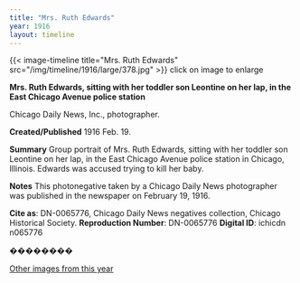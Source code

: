 ```yaml
---
title: "Mrs. Ruth Edwards"
year: 1916
layout: timeline
---
```


{{< image-timeline title="Mrs. Ruth Edwards" src="/img/timeline/1916/large/378.jpg" >}}
click on image to enlarge

__**Mrs. Ruth Edwards, sitting with her toddler son Leontine on her lap, in the East Chicago Avenue police station**__

Chicago Daily News, Inc., photographer.

**Created/Published**
1916 Feb. 19.

**Summary**
Group portrait of Mrs. Ruth Edwards, sitting with her toddler son Leontine on her lap, in the East Chicago Avenue police station in Chicago, Illinois. Edwards was accused trying to kill her baby.

**Notes**
This photonegative taken by a Chicago Daily News photographer was published in the newspaper on February 19, 1916.

__Cite as__: DN-0065776, Chicago Daily News negatives collection, Chicago Historical Society.
__Reproduction Number__: DN-0065776
__Digital ID__: ichicdn n065776

��������  

[Other images from this year](/historical/timeline/1916)